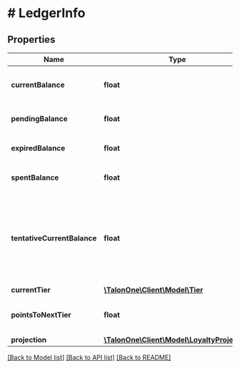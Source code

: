 # # LedgerInfo

## Properties

Name | Type | Description | Notes
------------ | ------------- | ------------- | -------------
**currentBalance** | **float** | Sum of currently active points. | 
**pendingBalance** | **float** | Sum of pending points. | 
**expiredBalance** | **float** | Sum of expired points. | 
**spentBalance** | **float** | Sum of spent points. | 
**tentativeCurrentBalance** | **float** | Sum of currently active points, including points added and deducted in open sessions. | 
**currentTier** | [**\TalonOne\Client\Model\Tier**](Tier.md) |  | [optional] 
**pointsToNextTier** | **float** | Points required to move up a tier. | [optional] 
**projection** | [**\TalonOne\Client\Model\LoyaltyProjection**](LoyaltyProjection.md) |  | [optional] 

[[Back to Model list]](../../README.md#documentation-for-models) [[Back to API list]](../../README.md#documentation-for-api-endpoints) [[Back to README]](../../README.md)


